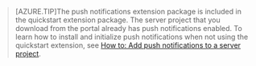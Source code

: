 
>[AZURE.TIP]The push notifications extension package is included in the quickstart extension package. The server project that you download from the portal already has push notifications enabled. To learn how to install and initialize push notifications when not using the quickstart extension, see [How to: Add push notifications to a server project](/documentation/articles/app-service-mobile-dotnet-backend-how-to-use-server-sdk#how-to-add-push-notifications-to-a-server-project).
